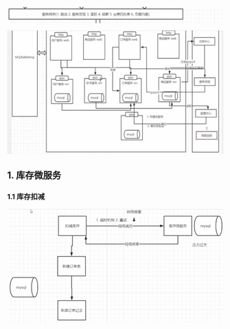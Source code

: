 ![image-20240722165634907](./assets/image-20240722165634907.png)

![image-20240722165602271](./assets/image-20240722165602271.png)



## 1. 库存微服务

### 1.1 库存扣减

<img src="./assets/image-20240611012102295.png" alt="image-20240611012102295" style="zoom:67%;" />

